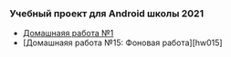 ### Учебный проект для Android школы 2021

* [Домашнаяя работа №1][hw01]
* [Домашнаяя работа №15: Фоновая работа][hw015]

[hw01]:./hw01
[hw15]:./hw15
